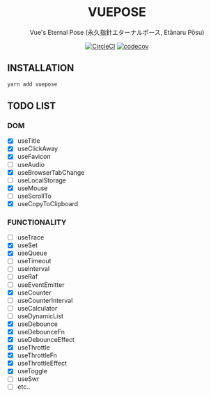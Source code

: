 <div align="center">

# VUEPOSE

Vue's Eternal Pose (永久指針エターナルポース, Etānaru Pōsu)

[![CircleCI](https://circleci.com/gh/Awesome-Creators/vuepose.svg?style=svg&circle-token=74859479154a741060b1bd036508b21782ae7424)](https://circleci.com/gh/Awesome-Creators/vuepose) [![codecov](https://codecov.io/gh/Awesome-Creators/vuepose/branch/master/graph/badge.svg?token=FA4WQGNR20)](https://codecov.io/gh/Awesome-Creators/vuepose)

</div>

## INSTALLATION

```bash
yarn add vuepose
```

## TODO LIST

### DOM

- [x] useTitle
- [x] useClickAway
- [x] useFavicon
- [ ] useAudio
- [x] useBrowserTabChange
- [ ] useLocalStorage
- [x] useMouse
- [ ] useScrollTo
- [x] useCopyToClipboard

### FUNCTIONALITY

- [ ] useTrace
- [x] useSet
- [x] useQueue
- [ ] useTimeout
- [ ] useInterval
- [ ] useRaf
- [ ] useEventEmitter
- [x] useCounter
- [ ] useCounterInterval
- [ ] useCalculator
- [ ] useDynamicList
- [x] useDebounce
- [x] useDebounceFn
- [x] useDebounceEffect
- [x] useThrottle
- [x] useThrottleFn
- [x] useThrottleEffect
- [x] useToggle
- [ ] useSwr
- [ ] etc..

